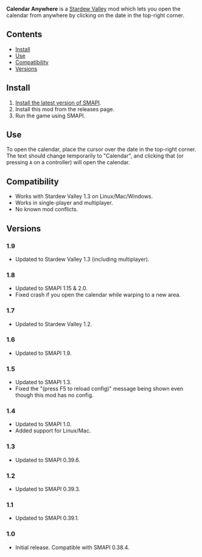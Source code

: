 ﻿﻿**Calendar Anywhere** is a [Stardew Valley](http://stardewvalley.net/) mod which lets you open the
calendar from anywhere by clicking on the date in the top-right corner.

## Contents
* [Install](#install)
* [Use](#use)
* [Compatibility](#compatibility)
* [Versions](#versions)

## Install
1. [Install the latest version of SMAPI](https://smapi.io).
2. Install this mod from the releases page.
3. Run the game using SMAPI.

## Use
To open the calendar, place the cursor over the date in the top-right corner. The text should
change temporarily to "Calendar", and clicking that (or pressing `A` on a controller) will open the
calendar.

## Compatibility
* Works with Stardew Valley 1.3 on Linux/Mac/Windows.
* Works in single-player and multiplayer.
* No known mod conflicts.

## Versions
### 1.9
* Updated to Stardew Valley 1.3 (including multiplayer).

### 1.8
* Updated to SMAPI 1.15 & 2.0.
* Fixed crash if you open the calendar while warping to a new area.

### 1.7
* Updated to Stardew Valley 1.2.

### 1.6
* Updated to SMAPI 1.9.

### 1.5
* Updated to SMAPI 1.3.
* Fixed the "(press F5 to reload config)" message being shown even though this mod has no config.

### 1.4
* Updated to SMAPI 1.0.
* Added support for Linux/Mac.

### 1.3
* Updated to SMAPI 0.39.6.

### 1.2
* Updated to SMAPI 0.39.3.

### 1.1
* Updated to SMAPI 0.39.1.

### 1.0
* Initial release. Compatible with SMAPI 0.38.4.

